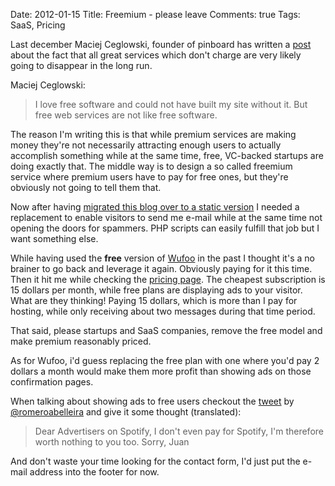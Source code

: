 Date: 2012-01-15
Title: Freemium - please leave
Comments: true
Tags: SaaS, Pricing

Last december Maciej Ceglowski, founder of pinboard has written a [post](https://blog.pinboard.in/2011/12/don_t_be_a_free_user/) about the fact that all great services which don't charge are very likely going to disappear in the long run.

Maciej Ceglowski:
> I love free software and could not have built my site without it. But free web services are not like free software.

The reason I'm writing this is that while premium services are making money they're not necessarily attracting enough users to actually accomplish something while at the same time, free, VC-backed startups are doing exactly that. The middle way is to design a so called freemium service where premium users have to pay for free ones, but they're obviously not going to tell them that.

Now after having [migrated this blog over to a static version](https://philippkueng.ch/migrate-from-blogengine-dot-net-to-jekyll.html) I needed a replacement to enable visitors to send me e-mail while at the same time not opening the doors for spammers. PHP scripts can easily fulfill that job but I want something else.

While having used the **free** version of [Wufoo](https://wufoo.com/) in the past I thought it's a no brainer to go back and leverage it again. Obviously paying for it this time. Then it hit me while checking the [pricing page](https://wufoo.com/signup/). The cheapest subscription is 15 dollars per month, while free plans are displaying ads to your visitor. What are they thinking! Paying 15 dollars, which is more than I pay for hosting, while only receiving about two messages during that time period.

That said, please startups and SaaS companies, remove the free model and make premium reasonably priced.

As for Wufoo, i'd guess replacing the free plan with one where you'd pay 2 dollars a month would make them more profit than showing ads on those confirmation pages.

When talking about showing ads to free users checkout the [tweet](https://twitter.com/romeroabelleira/status/157804033229340673) by [@romeroabelleira](https://twitter.com/romeroabelleira) and give it some thought (translated):
> Dear Advertisers on Spotify, I don't even pay for Spotify, I'm therefore worth nothing to you too. Sorry, Juan

And don't waste your time looking for the contact form, I'd just put the e-mail address into the footer for now.
